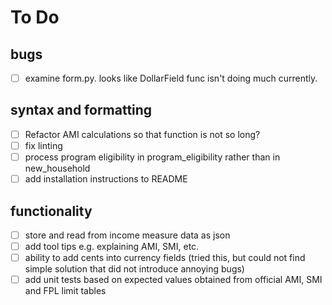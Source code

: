 # To Do
## bugs 
- [ ] examine form.py. looks like DollarField func isn't doing much currently.

## syntax and formatting
- [ ] Refactor AMI calculations so that function is not so long?
- [ ] fix linting
- [ ] process program eligibility in program_eligibility rather than in new_household
- [ ] add installation instructions to README

## functionality
- [ ] store and read from income measure data as json
- [ ] add tool tips e.g. explaining AMI, SMI, etc.
- [ ] ability to add cents into currency fields (tried this, but could not find simple solution that did not introduce annoying bugs)
- [ ] add unit tests based on expected values obtained from official AMI, SMI and FPL limit tables